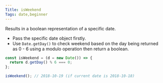 ```yaml
---
Title: isWeekend
Tags: date,beginner
---
```


Results in a boolean representation of a specific date.

- Pass the specific date object firstly.
- Use `Date.getDay()` to check weekend based on the day being returned as 0 - 6 using a modulo operation then return a boolean.

```js
const isWeekend = (d = new Date()) => {
  return d.getDay() % 6 === 0;
};
```

```js
isWeekend(); // 2018-10-19 (if current date is 2018-10-18)
```
